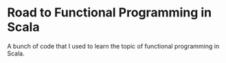# Road to Functional Programming in Scala
A bunch of code that I used to learn the topic of functional programming in Scala.